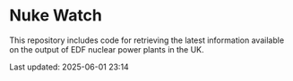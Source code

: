 # Nuke Watch

This repository includes code for retrieving the latest information available on the output of EDF nuclear power plants in the UK.

Last updated: 2025-06-01 23:14